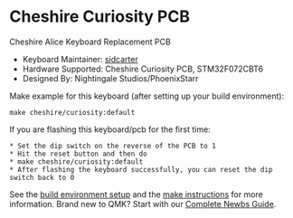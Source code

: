 # Cheshire Curiosity PCB

Cheshire Alice Keyboard Replacement PCB

* Keyboard Maintainer: [sidcarter](https://github.com/sidcarter)
* Hardware Supported: Cheshire Curiosity PCB, STM32F072CBT6
* Designed By: Nightingale Studios/PhoenixStarr

Make example for this keyboard (after setting up your build environment):

    make cheshire/curiosity:default

If you are flashing this keyboard/pcb for the first time:

    * Set the dip switch on the reverse of the PCB to 1
    * Hit the reset button and then do
    * make cheshire/curiosity:default
    * After flashing the keyboard successfully, you can reset the dip switch back to 0

See the [build environment setup](https://docs.qmk.fm/#/getting_started_build_tools) and the [make instructions](https://docs.qmk.fm/#/getting_started_make_guide) for more information. Brand new to QMK? Start with our [Complete Newbs Guide](https://docs.qmk.fm/#/newbs).
